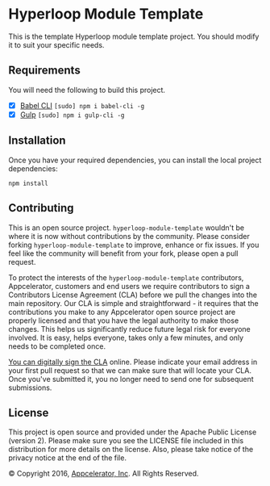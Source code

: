 # Hyperloop Module Template

This is the template Hyperloop module template project. You should modify it to suit your specific needs.

## Requirements

You will need the following to build this project.

- [x] [Babel CLI](https://babeljs.io/docs/setup/) `[sudo] npm i babel-cli -g`
- [x] [Gulp](http://gulpjs.com) `[sudo] npm i gulp-cli -g`

## Installation

Once you have your required dependencies, you can install the local project dependencies:
```
npm install
```
## Contributing

This is an open source project. `hyperloop-module-template` wouldn't be where it is now without
contributions by the community. Please consider forking `hyperloop-module-template` to improve,
enhance or fix issues. If you feel like the community will benefit from your
fork, please open a pull request.

To protect the interests of the `hyperloop-module-template` contributors, Appcelerator, customers
and end users we require contributors to sign a Contributors License Agreement
(CLA) before we pull the changes into the main repository. Our CLA is simple and
straightforward - it requires that the contributions you make to any
Appcelerator open source project are properly licensed and that you have the
legal authority to make those changes. This helps us significantly reduce future
legal risk for everyone involved. It is easy, helps everyone, takes only a few
minutes, and only needs to be completed once.

[You can digitally sign the CLA](http://bit.ly/app_cla) online. Please indicate
your email address in your first pull request so that we can make sure that will
locate your CLA.  Once you've submitted it, you no longer need to send one for
subsequent submissions.

## License

This project is open source and provided under the Apache Public License (version 2).
Please make sure you see the LICENSE file included in this distribution for more
details on the license. Also, please take notice of the privacy notice at the end of the file.

&copy; Copyright 2016, [Appcelerator, Inc](http://www.appcelerator.com). All Rights Reserved.
